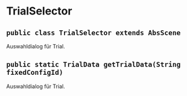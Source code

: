 # TrialSelector


## `public class TrialSelector extends AbsScene`

Auswahldialog für Trial.

## `public static TrialData getTrialData(String fixedConfigId)`

Auswahldialog für Trial.
